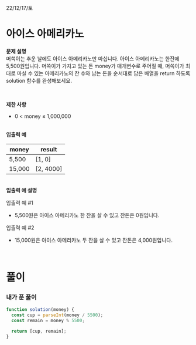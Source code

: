 22/12/17/토

<h1>아이스 아메리카노</h1>

<strong>문제 설명</strong>  
머쓱이는 추운 날에도 아이스 아메리카노만 마십니다. 아이스 아메리카노는 한잔에 5,500원입니다. 머쓱이가 가지고 있는 돈 money가 매개변수로 주어질 때, 머쓱이가 최대로 마실 수 있는 아메리카노의 잔 수와 남는 돈을 순서대로 담은 배열을 return 하도록 solution 함수를 완성해보세요.

<br>

<strong>제한 사항</strong>

- 0 < money ≤ 1,000,000

<br>
<strong>입출력 예</strong>

| money  | result    |
| ------ | --------- |
| 5,500  | [1, 0]    |
| 15,000 | [2, 4000] |

<br>
<strong>입출력 예 설명</strong>

입출력 예 #1

- 5,500원은 아이스 아메리카노 한 잔을 살 수 있고 잔돈은 0원입니다.

입출력 예 #2

- 15,000원은 아이스 아메리카노 두 잔을 살 수 있고 잔돈은 4,000원입니다.

<br>

<h1>풀이</h1>
<h3>내가 푼 풀이</h3>

```javascript
function solution(money) {
  const cup = parseInt(money / 5500);
  const remain = money % 5500;

  return [cup, remain];
}
```
